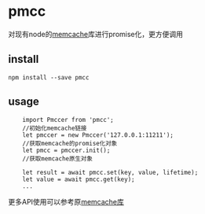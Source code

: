 # pmcc
对现有node的[memcache][1]库进行promise化，更方便调用

## install
```
npm install --save pmcc
```


## usage
```
    import Pmccer from 'pmcc';
    //初始化memcache链接
    let pmccer = new Pmccer('127.0.0.1:11211');
    //获取memcache的promise化对象
    let pmcc = pmccer.init();
    //获取memcache原生对象
    
    let result = await pmcc.set(key, value, lifetime);
    let value = await pmcc.get(key);
    ...
```

更多API使用可以参考原[memcache库][2]


  [1]: https://github.com/3rd-Eden/memcached
  [2]: https://github.com/3rd-Eden/memcached
